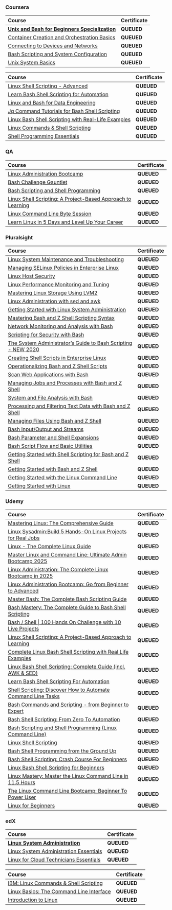 ### Coursera

<div align="justify">

| Course | Certificate |
| :----- | :----- |
| [**Unix and Bash for Beginners Specialization**](https://www.coursera.org/specializations/unix-and-bash-for-beginners) | **QUEUED** |
| [Container Creation and Orchestration Basics](https://www.coursera.org/learn/codio-container-creation-and-orchestration-basics?specialization=unix-and-bash-for-beginners) | **QUEUED** |
| [Connecting to Devices and Networks](https://www.coursera.org/learn/codio-connecting-to-devices-and-networks?specialization=unix-and-bash-for-beginners) | **QUEUED** |
| [Bash Scripting and System Configuration](https://www.coursera.org/learn/codio-bash-scripting-and-system-configuration?specialization=unix-and-bash-for-beginners) | **QUEUED** |
| [Unix System Basics](https://www.coursera.org/learn/codio-unix-system-basics?specialization=unix-and-bash-for-beginners) | **QUEUED** |

</div>

<div align="justify">

| Course | Certificate |
| :----- | :----- |
| [Linux Shell Scripting - Advanced](https://www.coursera.org/learn/packt-linux-shell-scripting-advanced-wfinl) | **QUEUED** |
| [Learn Bash Shell Scripting for Automation](https://www.coursera.org/learn/packt-learn-bash-shell-scripting-for-automation-s2ztr) | **QUEUED** |
| [Linux and Bash for Data Engineering](https://www.coursera.org/learn/linux-and-bash-for-data-engineering-duke) | **QUEUED** |
| [Jq Command Tutorials for Bash Shell Scripting](https://www.coursera.org/learn/packt-jq-command-tutorials-for-bash-shell-scripting-np47k) | **QUEUED** |
| [Linux Bash Shell Scripting with Real-Life Examples](https://www.coursera.org/learn/packt-a-complete-course-on-linux-bash-shell-scripting-with-real-life-examp-icxwt) | **QUEUED** |
| [Linux Commands & Shell Scripting](https://www.coursera.org/learn/linux-commands-and-shell-scripting-bits) | **QUEUED** |
| [Shell Programming Essentials](https://www.coursera.org/learn/shell-programming-essentials) | **QUEUED** |

</div>

### QA

<div align="justify">

| Course | Certificate |
| :----- | :----- |
| [Linux Administration Bootcamp](https://platform.qa.com/learning-paths/linux-administration-bootcamp-3015/) | **QUEUED** |
| [Bash Challenge Gauntlet](https://platform.qa.com/learning-paths/bash-challenge-gauntlet-7280/) | **QUEUED** |
| [Bash Scripting and Shell Programming](https://platform.qa.com/learning-paths/bash-scripting-and-shell-programming-3021/) | **QUEUED** |
| [Linux Shell Scripting: A Project-Based Approach to Learning](https://platform.qa.com/learning-paths/linux-shell-scripting-3094/) | **QUEUED** |
| [Linux Command Line Byte Session](https://platform.qa.com/learning-paths/linux-command-line-byte-session-273/) | **QUEUED** |
| [Learn Linux in 5 Days and Level Up Your Career](https://platform.qa.com/learning-paths/learn-linux-in-5-days-3022/) | **QUEUED** |

</div>

### Pluralsight

<div align="justify">

| Course | Certificate |
| :----- | :----- |
| [Linux System Maintenance and Troubleshooting](https://www.pluralsight.com/courses/linux-system-maintenance-troubleshooting) | **QUEUED** |
| [Managing SELinux Policies in Enterprise Linux](https://www.pluralsight.com/courses/managing-selinux-policies-enterprise-linux) | **QUEUED** |
| [Linux Host Security](https://www.pluralsight.com/courses/linux-host-security) | **QUEUED** |
| [Linux Performance Monitoring and Tuning](https://www.pluralsight.com/courses/linux-performance-monitoring-tuning) | **QUEUED** |
| [Mastering Linux Storage Using LVM2](https://www.pluralsight.com/courses/mastering-linux-storage-using-lvm2) | **QUEUED** |
| [Linux Administration with sed and awk](https://www.pluralsight.com/courses/linux-administration-sed-awk-2023) | **QUEUED** |
| [Getting Started with Linux System Administration](https://www.pluralsight.com/courses/linux-system-administration-getting-started-cert) | **QUEUED** |
| [Mastering Bash and Z Shell Scripting Syntax](https://www.pluralsight.com/courses/mastering-bash-z-shell-scripting-syntax) | **QUEUED** |
| [Network Monitoring and Analysis with Bash](https://www.pluralsight.com/courses/bash-network-monitoring-analysis) | **QUEUED** |
| [Scripting for Security with Bash](https://www.pluralsight.com/courses/bash-security-scripting) | **QUEUED** |
| [The System Administrator’s Guide to Bash Scripting - NEW 2020](https://www.pluralsight.com/courses/the-system-administrators-guide-to-bash-scripting-new-2020) | **QUEUED** |
| [Creating Shell Scripts in Enterprise Linux](https://www.pluralsight.com/courses/creating-shell-scripts-enterprise-linux) | **QUEUED** |
| [Operationalizing Bash and Z Shell Scripts](https://www.pluralsight.com/courses/operationalizing-bash-z-shell-scripts) | **QUEUED** |
| [Scan Web Applications with Bash](https://www.pluralsight.com/courses/bash-scan-web-applications) | **QUEUED** |
| [Managing Jobs and Processes with Bash and Z Shell](https://www.pluralsight.com/courses/managing-jobs-processes-bash-z-shell) | **QUEUED** |
| [System and File Analysis with Bash](https://www.pluralsight.com/courses/bash-system-file-analysis) | **QUEUED** |
| [Processing and Filtering Text Data with Bash and Z Shell](https://www.pluralsight.com/courses/processing-filtering-text-data-bash-z-shell) | **QUEUED** |
| [Managing Files Using Bash and Z Shell](https://www.pluralsight.com/courses/managing-files-using-bash-z-shell) | **QUEUED** |
| [Bash Input/Output and Streams](https://www.pluralsight.com/courses/bash-input-output-streams) | **QUEUED** |
| [Bash Parameter and Shell Expansions](https://www.pluralsight.com/courses/bash-parameter-shell-expansions) | **QUEUED** |
| [Bash Script Flow and Basic Utilities](https://www.pluralsight.com/courses/bash-script-flow-basic-utilities) | **QUEUED** |
| [Getting Started with Shell Scripting for Bash and Z Shell](https://www.pluralsight.com/courses/shell-scripting-bash-zshell-getting-started) | **QUEUED** |
| [Getting Started with Bash and Z Shell](https://www.pluralsight.com/courses/bash-zshell-getting-started) | **QUEUED** |
| [Getting Started with the Linux Command Line](https://www.pluralsight.com/courses/linux-command-line-getting-started-cert) | **QUEUED** |
| [Getting Started with Linux](https://www.pluralsight.com/courses/linux-getting-started) | **QUEUED** |

</div>

### Udemy

<div align="justify">

| Course | Certificate |
| :----- | :----- |
| [Mastering Linux: The Comprehensive Guide](https://www.udemy.com/course/mastering-linux/) | **QUEUED** |
| [Linux Sysadmin:Build 5 Hands-On Linux Projects for Real Jobs](https://www.udemy.com/course/linux-administration-build-hands-on-linux-projects/) | **QUEUED** |
| [Linux - The Complete Linux Guide](https://www.udemy.com/course/linux-complete/) | **QUEUED** |
| [Master Linux and Command Line: Ultimate Admin Bootcamp 2025](https://www.udemy.com/course/master-linux-and-command-line-ultimate-admin-bootcamp/) | **QUEUED** |
| [Linux Administration: The Complete Linux Bootcamp in 2025](https://www.udemy.com/course/master-linux-administration/) | **QUEUED** |
| [Linux Administration Bootcamp: Go from Beginner to Advanced](https://www.udemy.com/course/linux-administration-bootcamp/) | **QUEUED** |
| [Master Bash: The Complete Bash Scripting Guide](https://www.udemy.com/course/master-bash-the-complete-bash-scripting-guide/) | **QUEUED** |
| [Bash Mastery: The Complete Guide to Bash Shell Scripting](https://www.udemy.com/course/bash-mastery/) | **QUEUED** |
| [Bash / Shell \| 100 Hands On Challenge with 10 Live Projects](https://www.udemy.com/course/bash-scripting-practice-questions-100-tasks-hands-on/) | **QUEUED** |
| [Linux Shell Scripting: A Project-Based Approach to Learning](https://www.udemy.com/course/linux-shell-scripting-projects/) | **QUEUED** |
| [Complete Linux Bash Shell Scripting with Real Life Examples](https://www.udemy.com/course/linux-bash-shell-scripting-through-real-life-examples/) | **QUEUED** |
| [Linux Bash Shell Scripting: Complete Guide (incl. AWK & SED)](https://www.udemy.com/course/linux-bash-shell-scripting-complete-guide-incl-awk-sed/) | **QUEUED** |
| [Learn Bash Shell Scripting For Automation](https://www.udemy.com/course/beginners-course-learn-bash-shell-scripting-for-automation/) | **QUEUED** |
| [Shell Scripting: Discover How to Automate Command Line Tasks](https://www.udemy.com/course/shell-scripting-linux/) | **QUEUED** |
| [Bash Commands and Scripting - from Beginner to Expert](https://www.udemy.com/course/bash-commands-and-scripting/) | **QUEUED** |
| [Bash Shell Scripting: From Zero To Automation](https://www.udemy.com/course/bash-shell-scripting-learn-by-creating-6-real-world-scripts/) | **QUEUED** |
| [Bash Scripting and Shell Programming (Linux Command Line)](https://www.udemy.com/course/bash-scripting/) | **QUEUED** |
| [Linux Shell Scripting](https://www.udemy.com/course/linux-shell-scripting-u/) | **QUEUED** |
| [Bash Shell Programming from the Ground Up](https://www.udemy.com/course/bash-shell-programming-from-the-ground-up/) | **QUEUED** |
| [Bash Shell Scripting: Crash Course For Beginners](https://www.udemy.com/course/bash-shell-scripting-crash-course-for-beginners/) | **QUEUED** |
| [Linux Bash Shell Scripting for Beginners](https://www.udemy.com/course/fast-track-to-shell-scripting-for-linux-admins/) | **QUEUED** |
| [Linux Mastery: Master the Linux Command Line in 11.5 Hours](https://www.udemy.com/course/linux-mastery/) | **QUEUED** |
| [The Linux Command Line Bootcamp: Beginner To Power User](https://www.udemy.com/course/the-linux-command-line-bootcamp/) | **QUEUED** |
| [Linux for Beginners](https://www.udemy.com/course/linuxforbeginners/) | **QUEUED** |

</div>

### edX

<div align="justify">

| Course | Certificate |
| :----- | :----- |
[**Linux System Administration**](https://www.edx.org/certificates/professional-certificate/linuxfoundationx-linux-system-administration) | **QUEUED** |
[Linux System Administration Essentials](https://www.edx.org/learn/computer-science/the-linux-foundation-linux-system-administration-essentials-2) | **QUEUED** |
[Linux for Cloud Technicians Essentials](https://www.edx.org/learn/computer-science/the-linux-foundation-linux-for-cloud-technicians-essentials) | **QUEUED** |

</div>

<div align="justify">

| Course | Certificate |
| :----- | :----- |
| [IBM: Linux Commands & Shell Scripting](https://www.edx.org/learn/linux/ibm-linux-commands-shell-scripting) | **QUEUED** |
| [Linux Basics: The Command Line Interface](https://www.edx.org/learn/linux/dartmouth-college-linux-basics-the-command-line-interface) | **QUEUED** |
| [Introduction to Linux](https://www.edx.org/learn/linux/the-linux-foundation-introduction-to-linux) | **QUEUED** |

</div>
